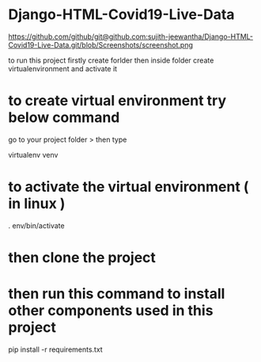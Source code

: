 # Django-HTML-Covid19-Live-Data

https://github.com/github/git@github.com:sujith-jeewantha/Django-HTML-Covid19-Live-Data.git/blob/Screenshots/screenshot.png

to run this project firstly create forlder then inside folder create virtualenvironment and activate it

# to create virtual environment try below command

go to your project folder > then type

virtualenv venv

# to activate the virtual environment ( in linux )

. env/bin/activate

# then clone the project

# then run this command to install other components used in this project

pip install -r requirements.txt
